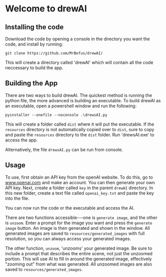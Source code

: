 # Welcome to drewAI

## Installing the code
Download the code by opening a console in the directory you want the code, and install by running:
```
git clone https://github.com/MrBofus/drewAI/
```
This will create a directory called 'drewAI' which will contain all the code neccessary to build the app.

## Building the App
There are two ways to build drewAI. The quickest method is running the python file, the more advanced is building an executable. To build drewAI as an executable, open a powershell window and run the following:
```
pyinstaller --onefile --noconsole .\drewsAI.py
```
This will create a folder called `dist` where it will put the executable. If the `resources` directory is not automatically copied over to `dist`, sure to copy and paste the `resources` directory to the `dist` folder. Run 'drewsAI.exe' to access the app.

Alternatively, the file `drewsAI.py` can be run from console.

## Usage
To use, first obtain an API key from the openAI website. To do this, go to www.openai.com and make an account. You can then generate your own API key. Next, create a folder called `key` in the parent `drewAI` directory. In this new folder, create a text file called `openai_key.txt` and paste the key into the file.

You can now run the code or the executable and access the AI.

There are two functions accessible---one is `generate image`, and the other is `unzoom`. Enter a prompt for the image you want and press the `generate image` button. An image is then generated and shown in the window. All generated images are saved to `resources/generated_images` with full resolution, so you can always access your generated images.

The other function, `unzoom`, 'unzooms' your generated image. Be sure to include a prompt that describes the entire scene, not just the unzoomed portion. This will use AI to fill in around the generated image, effectively "zooming out" from what was generated. All unzoomed images are also saved to `resources/generated_images`.
